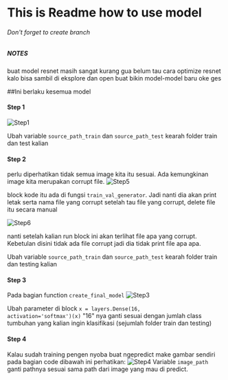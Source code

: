 # This is Readme how to use model
###### Don't forget to create branch 

##### NOTES
buat model resnet masih sangat kurang
gua belum tau cara optimize resnet
kalo bisa sambil di eksplore dan open buat bikin model-model baru oke ges


##Ini berlaku kesemua model

#### Step 1
![Step1](https://cdn.discordapp.com/attachments/463595205308841984/1114490564163936277/image.png)

Ubah variable <code>source_path_train</code> dan <code>source_path_test</code>
kearah folder train dan test kalian

#### Step 2

perlu diperhatikan tidak semua image kita itu sesuai. Ada kemungkinan image kita merupakan corrupt file.
![Step5](https://cdn.discordapp.com/attachments/463595205308841984/1114499891398443008/image.png)

block kode itu ada di fungsi <code>train_val_generator</code>. 
Jadi nanti dia akan print letak serta nama file yang corrupt
setelah tau file yang corrupt, delete file itu secara manual

![Step6](https://cdn.discordapp.com/attachments/463595205308841984/1114500496330342451/image.png)

nanti setelah kalian run block ini akan terlihat file apa yang corrupt. 
Kebetulan disini tidak ada file corrupt jadi dia tidak print file apa apa.

Ubah variable <code>source_path_train</code> dan <code>source_path_test</code>
kearah folder train dan testing kalian

#### Step 3
Pada bagian function <code>create_final_model</code>
![Step3](https://cdn.discordapp.com/attachments/463595205308841984/1114492702256545904/image.png)

Ubah parameter di block <code>x = layers.Dense(16, activation='softmax')(x)</code>
"16" nya ganti sesuai dengan jumlah class tumbuhan yang kalian ingin klasifikasi (sejumlah folder train dan testing)


#### Step 4
Kalau sudah training pengen nyoba buat ngepredict make gambar sendiri pada bagian code dibawah ini perhatikan:
![Step4](https://cdn.discordapp.com/attachments/463595205308841984/1114492868137070674/image.png)
Variable <code>image_path</code> ganti pathnya sesuai sama path dari image yang mau di predict.
